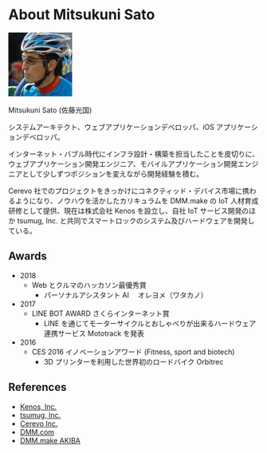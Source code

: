 # About Mitsukuni Sato

![profile image](./me.jpg)

Mitsukuni Sato (佐藤光国)

システムアーキテクト、ウェブアプリケーションデベロッパ、iOS アプリケーションデベロッパ。

インターネット・バブル時代にインフラ設計・構築を担当したことを皮切りに、ウェブアプリケーション開発エンジニア、モバイルアプリケーション開発エンジニアとして少しずつポジションを変えながら開発経験を積む。

Cerevo 社でのプロジェクトをきっかけにコネクティッド・デバイス市場に携わるようになり、ノウハウを活かしたカリキュラムを DMM.make の IoT 人材育成研修として提供、現在は株式会社 Kenos を設立し、自社 IoT サービス開発のほか tsumug, Inc. と共同でスマートロックのシステム及びハードウェアを開発している。

## Awards

- 2018
  - Web とクルマのハッカソン最優秀賞
    - パーソナルアシスタント AI 　オレヨメ（ワタカノ）
- 2017
  - LINE BOT AWARD さくらインターネット賞
    - LINE を通じてモーターサイクルとおしゃべりが出来るハードウェア連携サービス Mototrack を発表
- 2016
  - CES 2016 イノベーションアワード (Fitness, sport and biotech)
    - 3D プリンターを利用した世界初のロードバイク Orbitrec

## References

- [Kenos, Inc.](https://kenos.jp)
- [tsumug, Inc.](https://tsumug.com)
- [Cerevo Inc.](http://cerevo.com)
- [DMM.com](http://www.dmm.com/)
- [DMM.make AKIBA](http://akiba.dmm-make.com)
